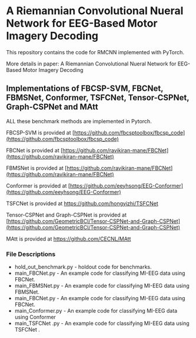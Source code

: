 # A Riemannian Convolutional Nueral Network for EEG-Based Motor Imagery Decoding

This repository contains the code for RMCNN implemented with PyTorch.

More details in paper: A Riemannian Convolutional Nueral Network for EEG-Based Motor Imagery Decoding

## Implementations of FBCSP-SVM, FBCNet, FBMSNet, Conformer,  TSFCNet, Tensor-CSPNet, Graph-CSPNet and MAtt

ALL these benchmark methods are implemented in Pytorch.

FBCSP-SVM is provided at [https://github.com/fbcsptoolbox/fbcsp_code](https://github.com/fbcsptoolbox/fbcsp_code)

FBCNet is provided at [https://github.com/ravikiran-mane/FBCNet](https://github.com/ravikiran-mane/FBCNet)

FBMSNet is provided at [https://github.com/ravikiran-mane/FBCNet](https://github.com/ravikiran-mane/FBCNet)

Conformer is provided at [https://github.com/eeyhsong/EEG-Conformer](https://github.com/eeyhsong/EEG-Conformer)

TSFCNet is provided at https://github.com/hongyizhi/TSFCNet

Tensor-CSPNet and Graph-CSPNet  is provided at [https://github.com/GeometricBCI/Tensor-CSPNet-and-Graph-CSPNet](https://github.com/GeometricBCI/Tensor-CSPNet-and-Graph-CSPNet)

MAtt is provided at https://github.com/CECNL/MAtt

### File Descriptions

* hold_out_benchmark.py - holdout  code for benchmarks.
*  main_FBCNet.py - An example code for classifying MI-EEG data using FBCNet.
* main_FBMSNet.py - An example code for classifying MI-EEG data using FBMSNet.
* main_FBCNet.py - An example code for classifying MI-EEG data using FBCNet.
* main_Conformer.py - An example code for classifying MI-EEG data using Conformer
* main_TSFCNet .py - An example code for classifying MI-EEG data using TSFCNet .

